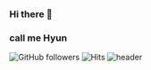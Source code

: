### Hi there 👋
### call me Hyun
![GitHub followers](https://img.shields.io/github/followers/Whale0928?style=social)
![Hits](https://hits.seeyoufarm.com/api/count/incr/badge.svg?url=https%3A%2F%2Fgithub.com%2FWhale0928&count_bg=%2379C83D&title_bg=%23555555&icon=&icon_color=%23E7E7E7&title=hits&edge_flat=false)
![header](https://capsule-render.vercel.app/api?type=Waving&color=auto&height=300&section=header&text=capsule%20render&fontSize=90)
